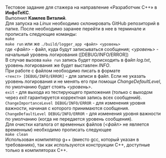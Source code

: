 Тестовое задание для стажера на направление «Разработчик C++» в **ИнфоТеКС**.<br/>
Выполнил **Камлев Виталий**.<br/>
Для запуска на *Linux* необходимо  склонировать GitHub репозиторий в папкe. После необходимо заранее перейти в нее в терминале и прописать следующие команды:<br/>
```make```<br/>
```make run``` или же ```./build/logger_app <файл> <уровень>```<br/>
где *<файл>* - файл, куда будут записываться сообщения; *<уровень>* - начальный уровень логирования ([DEBUG/INFO/ERROR])<br/>
В случае вызова ```make run``` запись будет происходить в файл *log.txt*, уровень логирования же будет выставлен *INFO*.<br/>
При работе с файлом необходимо писать в формате<br/>
```<текст> [DEBUG/INFO/ERROR]``` - для записи в файл. Если не указать уровень логирования и не менять его при помощи *ChangeDefaultLevel*, по умолчанию будет стоять *<уровень>*.<br/>
```exit``` - для выхода из тестирующего приложения (только с выходом через *exit* гарантируется корректная запись всех сообщений).<br/>
```ChangeImportanceLevel DEBUG/INFO/ERROR``` - для изменения уровня важности, начиная с которого принимаются сообщения.<br/>
```ChangeDefaultLevel DEBUG/INFO/ERROR``` - для изменения уровня важности по умолчанию (когда не передается уровень сообщения).<br/>
Для очистки каталога от временных файлов (*<файл>* не является временным) необходимо прописать следующее<br/>
```make clean```<br/>
Использован компилятор g++ (вместо gcc, который указан в требованиях), так как используются конструкции C++, доступные только в компиляторах C++.
